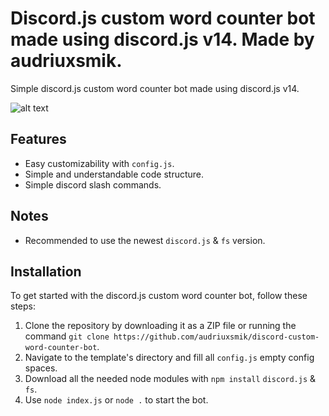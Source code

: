 <p align="center">
 
</p>

# Discord.js custom word counter bot made using discord.js v14. Made by audriuxsmik.

Simple discord.js custom word counter bot made using discord.js v14.

![alt text](https://raw.githubusercontent.com/audriuxsmik/discord-custom-word-counter-bot/main/preview.png)

## Features

- Easy customizability with `config.js`. 
- Simple and understandable code structure.
- Simple discord slash commands.

## Notes

- Recommended to use the newest `discord.js` & `fs` version.

## Installation

To get started with the discord.js custom word counter bot, follow these steps:

1. Clone the repository by downloading it as a ZIP file or running the command `git clone https://github.com/audriuxsmik/discord-custom-word-counter-bot`.
2. Navigate to the template's directory and fill all `config.js` empty config spaces.
3. Download all the needed node modules with `npm install` `discord.js` & `fs`.
4. Use `node index.js` or `node .` to start the bot.


